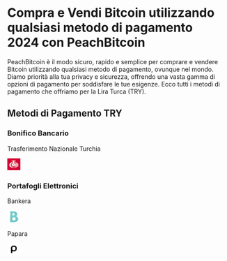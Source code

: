 <body class="payment-methods-page">

# Compra e Vendi Bitcoin utilizzando qualsiasi metodo di pagamento 2024 con PeachBitcoin

PeachBitcoin è il modo sicuro, rapido e semplice per comprare e vendere Bitcoin utilizzando qualsiasi metodo di pagamento, ovunque nel mondo. Diamo priorità alla tua privacy e sicurezza, offrendo una vasta gamma di opzioni di pagamento per soddisfare le tue esigenze. Ecco tutti i metodi di pagamento che offriamo per la Lira Turca (TRY).

## Metodi di Pagamento TRY

### Bonifico Bancario

<div class="payment-grid">
    <div class="payment-grid-item">
        <p>Trasferimento Nazionale Turchia</p> 
        <img src="/img/faq/logoimg/nationaltransfer.png" width="30px" height="27px" alt="Compra bitcoin con Trasferimento Nazionale Turchia, Vendi bitcoin con Trasferimento Nazionale Turchia">
    </div>
</div>

### Portafogli Elettronici

<div class="payment-grid">
    <div class="payment-grid-item">
        <p>Bankera</p> 
        <img src="/img/faq/logoimg/bankera.png" width="30px" height="27px" alt="Compra bitcoin con Bankera, Vendi bitcoin con Bankera">
    </div>
    <div class="payment-grid-item">
        <p>Papara</p> 
        <img src="/img/faq/logoimg/papara.png" width="30px" height="27px" alt="Compra bitcoin con Papara, Vendi bitcoin con Papara">
    </div>
</div>

</body>
